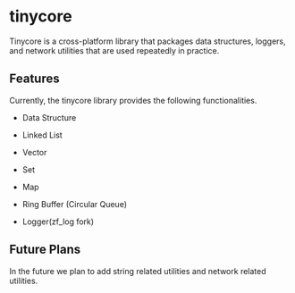 # tinycore

Tinycore is a cross-platform library that packages data structures, loggers, and network utilities that are used repeatedly in practice.

## Features
Currently, the tinycore library provides the following functionalities.

- Data Structure
 - Linked List
 - Vector
 - Set
 - Map
 - Ring Buffer (Circular Queue)
 
- Logger(zf_log fork)


## Future Plans
In the future we plan to add string related utilities and network related utilities.

